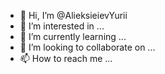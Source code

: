 - 👋 Hi, I’m @AlieksieievYurii
- 👀 I’m interested in ...
- 🌱 I’m currently learning ...
- 💞️ I’m looking to collaborate on ...
- 📫 How to reach me ...

<!---
AlieksieievYurii/AlieksieievYurii is a ✨ special ✨ repository because its `README.md` (this file) appears on your GitHub profile.
You can click the Preview link to take a look at your changes.
--->
